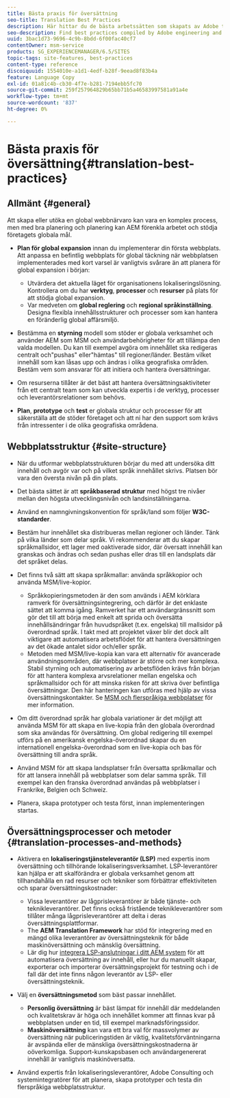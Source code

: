 ```yaml
---
title: Bästa praxis för översättning
seo-title: Translation Best Practices
description: Här hittar du de bästa arbetssätten som skapats av Adobe tekniker och konsultteam så att du kan komma igång med översättningsprojekt.
seo-description: Find best practices compiled by Adobe engineering and consulting teams to help you get up and running with translation projects.
uuid: 3bac1d73-9696-4c9b-8bdd-6f00fac40cf7
contentOwner: msm-service
products: SG_EXPERIENCEMANAGER/6.5/SITES
topic-tags: site-features, best-practices
content-type: reference
discoiquuid: 1554010e-a1d1-4edf-b28f-9eead8f83b4a
feature: Language Copy
exl-id: 01a81c4b-cb30-4f7e-b281-7194ebb5fc70
source-git-commit: 259f257964829b65bb71b5a46583997581a91a4e
workflow-type: tm+mt
source-wordcount: '837'
ht-degree: 0%

---
```


# Bästa praxis för översättning{#translation-best-practices}

## Allmänt {#general}

Att skapa eller utöka en global webbnärvaro kan vara en komplex process, men med bra planering och planering kan AEM förenkla arbetet och stödja företagets globala mål.

* **Plan för global expansion** innan du implementerar din första webbplats. Att anpassa en befintlig webbplats för global täckning när webbplatsen implementerades med kort varsel är vanligtvis svårare än att planera för global expansion i början:

   * Utvärdera det aktuella läget för organisationens lokaliseringslösning. Kontrollera om du har **verktyg**, **processer** och **resurser** på plats för att stödja global expansion.
   * Var medveten om **global reglering** och **regional språkinställning**. Designa flexibla innehållsstrukturer och processer som kan hantera en föränderlig global affärsmiljö.

* Bestämma en **styrning** modell som stöder er globala verksamhet och använder AEM som MSM och användarbehörigheter för att tillämpa den valda modellen. Du kan till exempel avgöra om innehållet ska redigeras centralt och&quot;pushas&quot; eller&quot;hämtas&quot; till regioner/länder. Bestäm vilket innehåll som kan låsas upp och ändras i olika geografiska områden. Bestäm vem som ansvarar för att initiera och hantera översättningar.
* Om resurserna tillåter är det bäst att hantera översättningsaktiviteter från ett centralt team som kan utveckla expertis i de verktyg, processer och leverantörsrelationer som behövs.
* **Plan**, **prototype** och **test** er globala struktur och processer för att säkerställa att de stöder företaget och att ni har den support som krävs från intressenter i de olika geografiska områdena.

## Webbplatsstruktur {#site-structure}

* När du utformar webbplatsstrukturen börjar du med att undersöka ditt innehåll och avgör var och på vilket språk innehållet skrivs. Platsen bör vara den översta nivån på din plats.
* Det bästa sättet är att **språkbaserad struktur** med högst tre nivåer mellan den högsta utvecklingsnivån och landsinställningarna.
* Använd en namngivningskonvention för språk/land som följer **W3C-standarder**.
* Bestäm hur innehållet ska distribueras mellan regioner och länder. Tänk på vilka länder som delar språk. Vi rekommenderar att du skapar språkmallsidor, ett lager med oaktiverade sidor, där översatt innehåll kan granskas och ändras och sedan pushas eller dras till en landsplats där det språket delas.
* Det finns två sätt att skapa språkmallar: använda språkkopior och använda MSM/live-kopior.

   * Språkkopieringsmetoden är den som används i AEM körklara ramverk för översättningsintegrering, och därför är det enklaste sättet att komma igång. Ramverket har ett användargränssnitt som gör det till att börja med enkelt att sprida och översätta innehållsändringar från huvudspråket (t.ex. engelska) till mallsidor på överordnad språk. I takt med att projektet växer blir det dock allt viktigare att automatisera arbetsflödet för att hantera översättningen av det ökade antalet sidor och/eller språk.
   * Metoden med MSM/live-kopia kan vara ett alternativ för avancerade användningsområden, där webbplatser är större och mer komplexa. Stabil styrning och automatisering av arbetsflöden krävs från början för att hantera komplexa arvsrelationer mellan engelska och språkmallsidor och för att minska risken för att skriva över befintliga översättningar. Den här hanteringen kan utföras med hjälp av vissa översättningskontakter. Se [MSM och flerspråkiga webbplatser](/help/sites-administering/msm-best-practices.md#msm-and-multilingual-websites) för mer information.

* Om ditt överordnad språk har globala variationer är det möjligt att använda MSM för att skapa en live-kopia från den globala överordnad som ska användas för översättning. Om global redigering till exempel utförs på en amerikansk engelska-överordnad skapar du en internationell engelska-överordnad som en live-kopia och bas för översättning till andra språk.
* Använd MSM för att skapa landsplatser från översatta språkmallar och för att lansera innehåll på webbplatser som delar samma språk. Till exempel kan den franska överordnad användas på webbplatser i Frankrike, Belgien och Schweiz.
* Planera, skapa prototyper och testa först, innan implementeringen startas.

## Översättningsprocesser och metoder {#translation-processes-and-methods}

* Aktivera en **lokaliseringstjänsteleverantör (LSP)** med expertis inom översättning och tillhörande lokaliseringsverksamhet. LSP-leverantörer kan hjälpa er att skalförändra er globala verksamhet genom att tillhandahålla en rad resurser och tekniker som förbättrar effektiviteten och sparar översättningskostnader:

   * Vissa leverantörer av lågprisleverantörer är både tjänste- och teknikleverantörer. Det finns också fristående teknikleverantörer som tillåter många lågprisleverantörer att delta i deras översättningsplattformar.
   * The **AEM Translation Framework** har stöd för integrering med en mängd olika leverantörer av översättningsteknik för både maskinöversättning och mänsklig översättning.
   * Lär dig hur [integrera LSP-anslutningar i ditt AEM system](/help/sites-administering/translation.md) för att automatisera översättning av innehåll, eller hur du manuellt skapar, exporterar och importerar översättningsprojekt för testning och i de fall där det inte finns någon leverantör av LSP- eller översättningsteknik.

* Välj en **översättningsmetod** som bäst passar innehållet.

   * **Personlig översättning** är bäst lämpat för innehåll där meddelanden och kvalitetskrav är höga och innehållet kommer att finnas kvar på webbplatsen under en tid, till exempel marknadsföringssidor.
   * **Maskinöversättning** kan vara ett bra val för massvolymer av översättning när publiceringstiden är viktig, kvalitetsförväntningarna är avspända eller de mänskliga översättningskostnaderna är oöverkomliga. Support-kunskapsbasen och användargenererat innehåll är vanligtvis maskinöversatta.

* Använd expertis från lokaliseringsleverantörer, Adobe Consulting och systemintegratörer för att planera, skapa prototyper och testa din flerspråkiga webbplatsstruktur.
